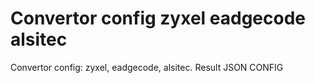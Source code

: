 # Convertor config zyxel eadgecode alsitec
 Convertor config: zyxel, eadgecode, alsitec.
 Result JSON CONFIG
